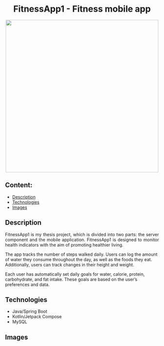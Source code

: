 <h1 align="center">
  FitnessApp1 - Fitness mobile app
</h1>

<p align="center">
  <img src="https://github.com/Simeon681/Diploma-project/assets/107799217/6a773441-1cbe-40f1-911a-03b869ae2061" style="width: 500px; height: 500px;"/>
</p>

## Content:
* [Description](#description)
* [Technologies](#techs)
* [Images](#images)

<a name="description"/>

## Description
<p align="justify">FitnessApp1 is my thesis project, which is divided into two parts: the server component and the mobile application. FitnessApp1 is designed to monitor health indicators with the aim of promoting healthier living. 

The app tracks the number of steps walked daily. Users can log the amount of water they consume throughout the day, as well as the foods they eat. Additionally, users can track changes in their height and weight. 

Each user has automatically set daily goals for water, calorie, protein, carbohydrate, and fat intake. These goals are based on the user’s preferences and data.</p>

<a name="techs"/>

## Technologies
- Java/Spring Boot
- Kotlin/Jetpack Compose
- MySQL

<a name="images"/>

## Images


